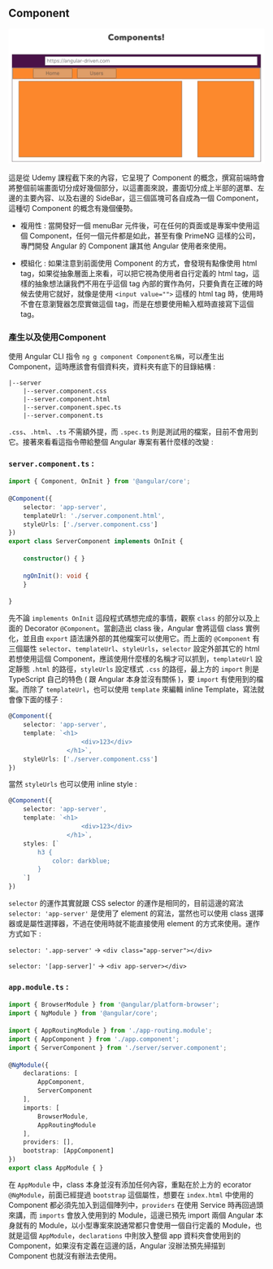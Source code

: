 ## Component

![  ](images/4-1.png)

這是從 Udemy 課程截下來的內容，它呈現了 Component 的概念，撰寫前端時會將整個前端畫面切分成好幾個部分，以這畫面來說，畫面切分成上半部的選單、左邊的主要內容、以及右邊的 SideBar，這三個區塊可各自成為一個 Component，這種切 Component 的概念有幾個優勢。

* 複用性 :
當開發好一個 menuBar 元件後，可在任何的頁面或是專案中使用這個 Component，任何一個元件都是如此，甚至有像 PrimeNG 這樣的公司，專門開發 Angular 的 Component 讓其他 Angular 使用者來使用。

* 模組化 :
如果注意到前面使用 Component 的方式，會發現有點像使用 html tag，如果從抽象層面上來看，可以把它視為使用者自行定義的 html tag，這樣的抽象想法讓我們不用在乎這個 tag 內部的實作為何，只要負責在正確的時候去使用它就好，就像是使用 `<input value="">` 這樣的 html tag 時，使用時不會在意瀏覽器怎麼實做這個 tag，而是在想要使用輸入框時直接寫下這個 tag。

### 產生以及使用Component

使用 Angular CLI 指令 `ng g component Component名稱`，可以產生出 Component，這時應該會有個資料夾，資料夾有底下的目錄結構 :

``` 
|--server
    |--server.component.css
    |--server.component.html
    |--server.component.spec.ts
    |--server.component.ts
```

`.css`、`.html`、`.ts` 不需額外提，而 `.spec.ts` 則是測試用的檔案，目前不會用到它。接著來看看這指令帶給整個 Angular 專案有著什麼樣的改變 :

### `server.component.ts` :
``` TypeScript
import { Component, OnInit } from '@angular/core';

@Component({
    selector: 'app-server',
    templateUrl: './server.component.html',
    styleUrls: ['./server.component.css']
})
export class ServerComponent implements OnInit {

    constructor() { }

    ngOnInit(): void {
    }

}
```
先不論 `implements OnInit` 這段程式碼想完成的事情，觀察 `class` 的部分以及上面的 Decorator `@Component`。當創造出 class 後，Angular 會將這個 class 實例化，並且由 `export` 語法讓外部的其他檔案可以使用它。而上面的 `@Component` 有三個屬性 `selector`、`templateUrl`、`styleUrls`，`selector` 設定外部其它的 html 若想使用這個 Component，應該使用什麼樣的名稱才可以抓到，`templateUrl` 設定靜態 `.html` 的路徑，`styleUrls` 設定樣式 `.css` 的路徑，最上方的 `import` 則是 TypeScript 自己的特色 ( 跟 Angular 本身並沒有關係 )，要 `import` 有使用到的檔案。而除了 `templateUrl`，也可以使用 `template` 來編輯 inline Template，寫法就會像下面的樣子 :
``` TypeScript
@Component({
    selector: 'app-server',
    template: `<h1>
                    <div>123</div>
                </h1>`,
    styleUrls: ['./server.component.css']
})
```

當然 `styleUrls` 也可以使用 inline style :
``` TypeScript
@Component({
    selector: 'app-server',
    template: `<h1>
                    <div>123</div>
                </h1>`,
    styles: [`
        h3 {
            color: darkblue;
        }
    `]
})
```

`selector` 的運作其實就跟 CSS selector 的運作是相同的，目前這邊的寫法 `selector: 'app-server'` 是使用了 element 的寫法，當然也可以使用 class 選擇器或是屬性選擇器，不過在使用時就不能直接使用 element 的方式來使用。運作方式如下 :

`selector: '.app-server'` -> `<div class="app-server"></div>`

`selector: '[app-server]'` -> `<div app-server></div>`

### `app.module.ts` :
``` TypeScript
import { BrowserModule } from '@angular/platform-browser';
import { NgModule } from '@angular/core';

import { AppRoutingModule } from './app-routing.module';
import { AppComponent } from './app.component';
import { ServerComponent } from './server/server.component';

@NgModule({
    declarations: [
        AppComponent,
        ServerComponent
    ],
    imports: [
        BrowserModule,
        AppRoutingModule
    ],
    providers: [],
    bootstrap: [AppComponent]
})
export class AppModule { }
```

在 `AppModule` 中，class 本身並沒有添加任何內容，重點在於上方的 ecorator `@NgModule`，前面已經提過 `bootstrap` 這個屬性，想要在 `index.html` 中使用的 Component 都必須先加入到這個陣列中，`providers` 在使用 Service 時再回過頭來講，而 `imports` 會放入使用到的 Module，這邊已預先 import 兩個 Angular 本身就有的 Module，以小型專案來說通常都只會使用一個自行定義的 Module，也就是這個 `AppModule`，`declarations` 中則放入整個 app 資料夾會使用到的 Component，如果沒有定義在這邊的話，Angular 沒辦法預先掃描到 Component 也就沒有辦法去使用。
